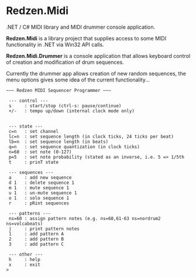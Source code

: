 # Redzen.Midi
.NET / C# MIDI library and MIDI drummer console application.

**Redzen.Midi** is a library project that supplies access to some MIDI functionality in .NET via Win32 API calls.

**Redzen.Midi.Drummer** is a console application that allows keyboard control of creation and modification of drum sequences.

Currently the drummer app allows creation of new random sequences, the menu options gives some idea of the current functionality...

```
~~~ Redzen MIDI Sequencer Programmer ~~~

 --- control ---  
 s     : start/stop (ctrl-s: pause/continue)  
 +/-   : tempo up/down (internal clock mode only)  
 

 --- state ---
 c=n   : set channel
 lc=n  : set sequence length (in clock ticks, 24 ticks per beat)
 lb=n  : set sequence length (in beats)
 q=n   : set sequence quantization (in clock ticks)
 n=60  : set note (0-127)
 p=5   : set note probability (stated as an inverse, i.e. 5 => 1/5th
 t     : prinT state

 --- sequences ---
 a     : add new sequence
 d 1   : delete sequence 1
 m 1   : mute sequence 1
 u 1   : un-mute sequence 1
 o 1   : solo sequence 1
 r     : pRint sequences

 --- patterns ---
 ns=60 : assign pattern notes (e.g. ns=60,61-63 ns=nordrum2 ns=volcabeats)
 j     : print pattern notes
 1     : add pattern A
 2     : add pattern B
 3     : add pattern C

 --- other ---
 h     : help
 x     : exit
>
```
